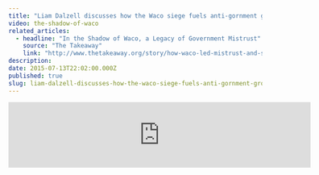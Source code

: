 ```yaml
---
title: "Liam Dalzell discusses how the Waco siege fuels anti-gornment groups"
video: the-shadow-of-waco
related_articles:
  - headline: "In the Shadow of Waco, a Legacy of Government Mistrust"
    source: "The Takeaway"
    link: "http://www.thetakeaway.org/story/how-waco-led-mistrust-and-suspicion-federal-government/"
description:
date: 2015-07-13T22:02:00.000Z
published: true
slug: liam-dalzell-discusses-how-the-waco-siege-fuels-anti-gornment-groups
---
```


<iframe width="600" height="130" frameborder="0" scrolling="no" src="https://www.wnyc.org/widgets/ondemand_player/takeaway/#file=%2Faudio%2Fxspf%2F517391%2F"></iframe>

